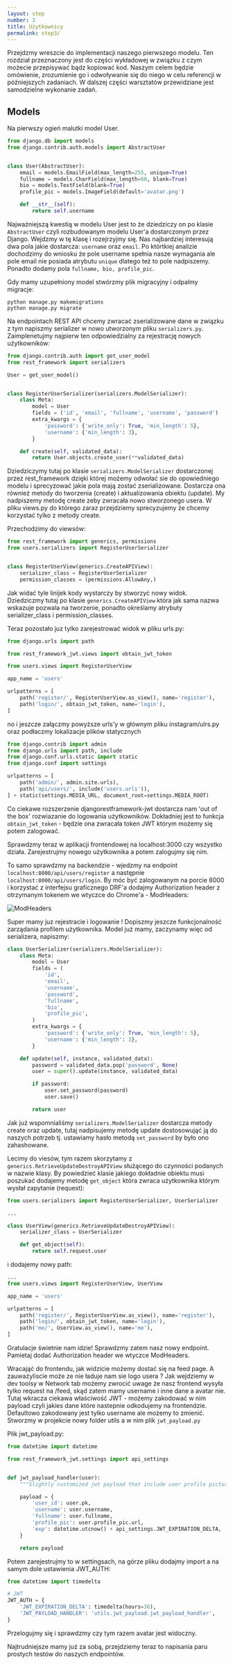 ```yaml
---
layout: step
number: 3
title: Użytkownicy
permalink: step3/
---
```


Przejdzmy wreszcie do implementacji naszego pierwszego modelu. Ten rozdział przeznaczony jest do części wykładowej w związku z czym  możecie przepisywać bądz kopiować kod. Naszym celem będzie omówienie, zrozumienie go i odwoływanie się do niego w celu referencji w późniejszych zadaniach. W dalszej części warsztatów przewidziane jest samodzielne wykonanie zadań.

## Models

Na pierwszy ogień malutki model User. 

```python
from django.db import models
from django.contrib.auth.models import AbstractUser


class User(AbstractUser):
    email = models.EmailField(max_length=255, unique=True)
    fullname = models.CharField(max_length=60, blank=True)
    bio = models.TextField(blank=True)
    profile_pic = models.ImageField(default='avatar.png')

    def __str__(self):
        return self.username
```

Najważniejszą kwestią w modelu User jest to że dziedziczy on po klasie `AbstractUser` czyli rozbudowanym modelu User'a dostarczonym przez Django. Wejdzmy w tę klasę i rozejrzyjmy się. Nas najbardziej interesują dwa pola jakie dostarcza: `username` oraz `email`. Po którtkiej analizie dochodzimy do wniosku że pole username spełnia nasze wymagania ale pole email nie posiada atrybutu `unique` dlatego też to pole nadpiszemy. Ponadto dodamy pola `fullname, bio, profile_pic`.

Gdy mamy uzupełniony model stwórzmy plik migracyjny i odpalmy migracje:
```
python manage.py makemigrations
python manage.py migrate
```

Na endpointach REST API chcemy zwracać zserializowane dane w związku z tym napiszmy serializer w nowo utworzonym pliku `serializers.py`. Zaimplenetujmy najpierw ten odpowiedzialny za rejestrację nowych użytkowników:

```python
from django.contrib.auth import get_user_model
from rest_framework import serializers

User = get_user_model()


class RegisterUserSerializer(serializers.ModelSerializer):
    class Meta:
        model = User
        fields = ('id', 'email', 'fullname', 'username', 'password')
        extra_kwargs = {
            'password': {'write_only': True, 'min_length': 5},
            'username': {'min_length': 3},
        }

    def create(self, validated_data):
        return User.objects.create_user(**validated_data)
```

Dziedziczymy tutaj po klasie `serializers.ModelSerializer` dostarczonej przez rest_framework dzięki której możemy odwołać sie do opowiedniego modelu i sprecyzować jakie pola mają zostać zserializowane. Dostarcza ona również metody do tworzenia (create) i aktualizowania obiektu (update). My nadpiszemy metodę create zeby zwracała nowo stworzonego usera. W pliku views.py do którego zaraz przejdziemy sprecyzujemy że chcemy korzystać tylko z metody create.

Przechodzimy do viewsów:

```python
from rest_framework import generics, permissions
from users.serializers import RegisterUserSerializer


class RegisterUserView(generics.CreateAPIView):
    serializer_class = RegisterUserSerializer
    permission_classes = (permissions.AllowAny,)
```

Jak widać tyle linijek kody wystarczy by stworzyć nowy widok. Dziedziczmy tutaj po klasie `generics.CreateAPIView` która jak sama nazwa wskazuje pozwala na tworzenie, ponadto określamy atrybuty serializer_class i permission_classes.

Teraz pozostało juz tylko zarejestrować widok w pliku urls.py:

```python
from django.urls import path

from rest_framework_jwt.views import obtain_jwt_token

from users.views import RegisterUserView

app_name = 'users'

urlpatterns = [
    path('register/', RegisterUserView.as_view(), name='register'),
    path('login/', obtain_jwt_token, name='login'),
]
```

no i jeszcze załączmy powyższe urls'y w głównym pliku instagram/ulrs.py oraz podłaczmy lokalizacje plików statycznych

```python
from django.contrib import admin
from django.urls import path, include
from django.conf.urls.static import static
from django.conf import settings

urlpatterns = [
    path('admin/', admin.site.urls),
    path('api/users/', include('users.urls')),
] + static(settings.MEDIA_URL, document_root=settings.MEDIA_ROOT)
```

Co ciekawe rozszerzenie djangorestframework-jwt dostarcza nam 'out of the box' rozwiazanie do logowania użytkowników. Dokładniej jest to funkcja `obtain_jwt_token` - będzie ona zwracała token JWT którym możemy się potem zalogować.

Sprawdzmy teraz w aplikacji frontendowej na localhost:3000 czy wszystko działa. Zarejestrujmy nowego użytkownika a potem zalogujmy się nim. 

To samo sprawdzmy na backendzie - wjedzmy na endpoint `localhost:8000/api/users/register` a następnie `localhost:8000/api/users/login`. By móc być zalogowanym na porcie 8000 i korzystać z interfejsu graficznego DRF'a dodajmy Authorization header z otrzymanym tokenem we wtyczce do Chrome'a - ModHeaders:

![ModHeaders](../assets/step2-modheaders.png)

Super mamy juz rejestracie i logowanie ! Dopiszmy jeszcze funkcjonalność zarządania profilem użytkownika. Model już mamy, zaczynamy więc od serializera, napiszmy:

```python
class UserSerializer(serializers.ModelSerializer):
    class Meta:
        model = User
        fields = (
            'id',
            'email',
            'username',
            'password',
            'fullname',
            'bio',
            'profile_pic',
        )
        extra_kwargs = {
            'password': {'write_only': True, 'min_length': 5},
            'username': {'min_length': 3},
        }

    def update(self, instance, validated_data):
        password = validated_data.pop('password', None)
        user = super().update(instance, validated_data)

        if password:
            user.set_password(password)
            user.save()

        return user
```

Jak już wspomnialiśmy `serializers.ModelSerializer` dostarcza metody create oraz update, tutaj nadpisujemy metodę update dostosowująć ją do naszych potrzeb tj. ustawiamy hasło metodą `set_password` by było ono zahashowane.

Lecimy do viesów, tym razem skorzytamy z `generics.RetrieveUpdateDestroyAPIView` służącego do czynności podanych w nazwie klasy. By powiedzieć klasie jakiego dokładnie obiektu musi poszukać dodajemy metodę `get_object` która zwraca użytkownika którym wysłał zapytanie (request): 

```python
from users.serializers import RegisterUserSerializer, UserSerializer

...

class UserView(generics.RetrieveUpdateDestroyAPIView):
    serializer_class = UserSerializer

    def get_object(self):
        return self.request.user
```

i dodajemy nowy path: 

```python
...
from users.views import RegisterUserView, UserView

app_name = 'users'

urlpatterns = [
    path('register/', RegisterUserView.as_view(), name='register'),
    path('login/', obtain_jwt_token, name='login'),
    path('me/', UserView.as_view(), name='me'),
]
```

Gratulacje świetnie nam idzie! Sprawdzmy zatem nasz nowy endpoint. Pamietaj dodać Authorization header we wtyczce ModHeaders.

Wracająć do frontendu, jak widzicie możemy dostać się na feed page. A zauważyliscie może ze nie ładuje nam sie logo usera ? Jak wejdziemy w dev toolsy w Network tab możemy zwrocić uwage że nasz frontend wysyła tylko request na /feed, skąd zatem mamy username i inne dane a avatar nie. Tutaj wkracza ciekawa właściwość JWT - możemy zakodować w nim payload czyli jakies dane które nastepnie odkodujemy na frontendzie. Defaultowo zakodowany jest tylko username ale możemy to zmienić. Stworzmy w projekcie nowy folder utils a w nim plik `jwt_payload.py`

Plik jwt_payload.py:

```python
from datetime import datetime

from rest_framework_jwt.settings import api_settings


def jwt_payload_handler(user):
    """Slightly customized jwt payload that include user profile picture"""

    payload = {
        'user_id': user.pk,
        'username': user.username,
        'fullname': user.fullname,
        'profile_pic': user.profile_pic.url,
        'exp': datetime.utcnow() + api_settings.JWT_EXPIRATION_DELTA,
    }

    return payload
```

Potem zarejestrujmy to w settingsach, na górze pliku dodajmy import a na samym dole ustawienia JWT_AUTH:

```python 
from datetime import timedelta
```
```python
# JWT
JWT_AUTH = {
    'JWT_EXPIRATION_DELTA': timedelta(hours=36),
    'JWT_PAYLOAD_HANDLER': 'utils.jwt_payload.jwt_payload_handler',
}
```

Przelogujmy się i sprawdzmy czy tym razem avatar jest widoczny.

Najtrudniejsze mamy już za sobą, przejdziemy teraz to napisania paru prostych testów do naszych endpointów.